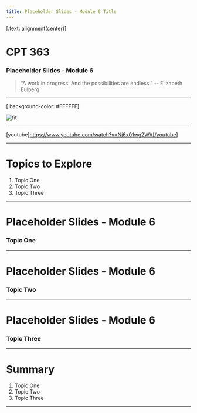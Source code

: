 ```yaml
---
title: Placeholder Slides - Module 6 Title
---
```


[.text: alignment(center)]

# CPT 363

### Placeholder Slides - Module 6

> “A work in progress. And the possibilities are endless.”
-- Elizabeth Eulberg

---

[.background-color: #FFFFFF]

![fit](https://hibbittsdesign.org/images/ux-toolkit-8-no-numbers.png "Diagram of user experience design process/techniques")

---

[youtube]https://www.youtube.com/watch?v=Nj6x01wg2WA[/youtube]

---

# Topics to Explore
1. Topic One  
2. Topic Two   
3. Topic Three  

---

# Placeholder Slides - Module 6

### Topic One

---

# Placeholder Slides - Module 6

### Topic Two

---

# Placeholder Slides - Module 6

### Topic Three

---

# Summary
1. Topic One  
2. Topic Two   
3. Topic Three  

---

